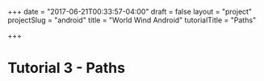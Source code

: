 +++
date = "2017-06-21T00:33:57-04:00"
draft = false
layout = "project"
projectSlug = "android"
title = "World Wind Android"
tutorialTitle = "Paths"

+++

# Tutorial 3 - Paths
